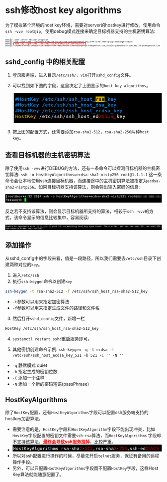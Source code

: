 # ssh修改host key algorithms

为了模拟某个环境的host key环境，需要对server的hostkey进行修改，使用命令`ssh -vvv root@ip`，使用debug模式连接来确定目标机器支持的主机密钥算法:

![img.png](assets/screenshot06.png)

## sshd_config 中的相关配置

1. 登录服务端，进入目录`/etc/ssh/`，`vim`打开`sshd_config`文件。
2. 可以找到如下图的字段，这里决定了上图显示的`host key algorithms`。

   ![img.png](assets/screenshot07.png)
   
3. 按上图的配置方式，还需要添加`rsa-sha2-512`，`rsa-sha2-256`两种`host key`。

## 查看目标机器的主机密钥算法

除了使用`ssh -vvv`进行DEBUG的方法，还有一条命令可以探测目标机器的主机密钥算法:
`ssh -o HostKeyAlgorithms=ecdsa-sha2-nistp256 root@1.1.1.1`
这一条命令会让本地使用ssh连接目标机器，而连接途中的主机密钥算法被指定为`ecdsa-sha2-nistp256`。如果目标机器支持该算法，则会弹出输入密码的信息:

![img.png](assets/screenshot08.png)

反之若不支持该算法，则会显示目标机器所支持的算法，相较于`ssh -vvv`的方式，该命令显示的信息比较集中，容易阅读:

![img.png](assets/screenshot09.png)

## 添加操作

从sshd_config中的字段来看，值是一段路径，所以我们需要去`/etc/ssh`目录下创建两种对应的`key`。

1. 进入`/etc/ssh`
2. 执行`ssh-keygen`命令以创建`key`

```bash
ssh-keygen -t rsa-sha2-512 -f /etc/ssh/ssh_host_rsa-sha2-512_key
```

- `-t`参数可以用来指定加密算法
- `-f`参数可以用来指定生成文件的路径和文件名

3. 然后打开`sshd_config`文件，新增一栏

```bash
HostKey /etc/ssh/ssh_host_rsa-sha2-512_key
```

4. `systemctl restart sshd`重启服务即可。


5. 其他密钥创建命令示例: `ssh-keygen -q -t ecdsa -f /etc/ssh/ssh_host_ecdsa_key_521 -b 521 -C '' -N ''`

- `-q` 静默模式 quiet
- `-b` 指定生成的密钥位数
- `-C` 添加一个注释
- `-N` 添加一个新的密码短语(passPhrase)

## HostKeyAlgorithms

除了`HostKey`配置，还有`HostKeyAlgorithms`字段可以配置ssh服务端支持的hostkey加密算法。

- 需要注意的是，`HostKey`字段和`HostKeyAlgorithm`字段不能出现冲突，比如`HostKey`字段配置的密钥文件需要`ssh-rsa`算法，而`HostKeyAlgorithms`
  字段却不支持该算法，<font color=red>**最终会导致ssh服务挂掉**</font>，比较严重。
- ![img.png](assets/screenshot10.png)
- 所以对ssh配置进行操作的时候，尽量先开启`telnet`服务，保证有备用的远程操作手段。
- 另外，可以只配置`HostKeyAlgorithms`字段而不配置`HostKey`字段，这样Host Key算法就能随意配置了。